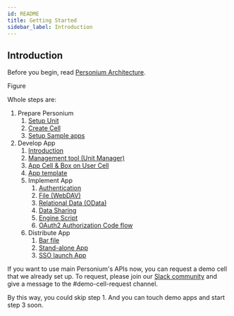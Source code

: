 ```yaml
---
id: README
title: Getting Started
sidebar_label: Introduction
---
```


## Introduction

Before you begin, read [Personium Architecture](../user_guide/001_Personium_Architecture.md).

Figure

Whole steps are:

1. Prepare Personium
    1. [Setup Unit](./setup-unit.md)
    1. [Create Cell](../unit-administrator/tutorial.md)
    1. [Setup Sample apps](./setup-sample-apps.md)
1. Develop App
    1. [Introduction](./appdev-introduction.md)
    1. [Management tool (Unit Manager)](./appdev-management-tool.md)
    1. [App Cell & Box on User Cell]()
    1. [App template]()
    1. Implement App
        1. [Authentication]()
        1. [File (WebDAV)]()
        1. [Relational Data (OData)]()
        1. [Data Sharing]()
        1. [Engine Script]()
        1. [OAuth2 Authorization Code flow]()
    1. Distribute App
        1. [Bar file]()
        1. [Stand-alone App]()
        1. [SSO launch App]()

If you want to use main Personium's APIs now, you can request a demo cell that we already set up.
To request, please join our [Slack community](https://bit.ly/Join_Personium_Slack) and give a message to the #demo-cell-request channel.

By this way, you could skip step 1. And you can touch demo apps and start step 3 soon.
